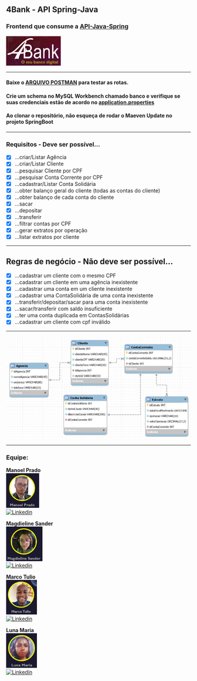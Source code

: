 ## 4Bank - API Spring-Java
### Frontend que consume a <b><a href="https://github.com/ManoelPradoMark22/ContaBancaria-JavaSpringApp">API-Java-Spring</a></b>
<img src="./logo.png" width="149" height="80"/>

---
#### Baixe o <b><a href="https://github.com/ManoelPradoMark22/ContaBancaria-JavaSpringApp/blob/master/JAVA-spring%20-%20Banco%20-%20postmanfile">ARQUIVO POSTMAN</a></b> para testar as rotas.
#### Crie um schema no MySQL Workbench chamado banco e verifique se suas credenciais estão de acordo no <b><a href="https://github.com/ManoelPradoMark22/ContaBancaria-JavaSpringApp/blob/master/src/main/resources/application.properties">application.properties</a></b>
#### Ao clonar o repositório, não esqueça de rodar o Maeven Update no projeto SpringBoot

---

### Requisitos - Deve ser possível...

- [x] ...criar/Listar Agência
- [x] ...criar/Listar Cliente
- [x] ...pesquisar Cliente por CPF
- [x] ...pesquisar Conta Corrente por CPF
- [x] ...cadastrar/Listar Conta Solidária
- [x] ...obter balanço geral do cliente (todas as contas do cliente)
- [x] ...obter balanço de cada conta do cliente
- [x] ...sacar
- [x] ...depositar
- [x] ...transferir
- [x] ...filtrar contas por CPF
- [x] ...gerar extratos por operação
- [x] ...listar extratos por cliente

---

## Regras de negócio - Não deve ser possível...

- [x] ...cadastrar um cliente com o mesmo CPF
- [x] ...cadastrar um cliente em uma agência inexistente
- [x] ...cadastrar uma conta em um cliente inexistente
- [x] ...cadastrar uma ContaSolidária de uma conta inexistente
- [x] ...transferir/depositar/sacar para uma conta inexistente 
- [x] ...sacar/transferir com saldo insuficiente
- [x] ...ter uma conta duplicada em ContasSolidárias
- [x] ...cadastrar um cliente com cpf inválido

---

![modelo](./modeloLogico.png)

---

### Equipe:

<b>Manoel Prado</b>
<br />
<img src="./manoel.png" height="94" width="90" />
<br />
[![Linkedin](https://img.shields.io/badge/LinkedIn-0077B5?style=for-the-badge&logo=linkedin&logoColor=white)](https://www.linkedin.com/in/manoelpradomark22/)

<b>Magdieline Sander</b>
<br />
<img src="./magd.png" height="94" width="99" />
<br />
[![Linkedin](https://img.shields.io/badge/LinkedIn-0077B5?style=for-the-badge&logo=linkedin&logoColor=white)](https://www.linkedin.com/in/magdieline-sander-061707223/)

<b>Marco Tulio</b>
<br />
<img src="./marco.png" height="94" width="84" />
<br />
[![Linkedin](https://img.shields.io/badge/LinkedIn-0077B5?style=for-the-badge&logo=linkedin&logoColor=white)](https://www.linkedin.com/in/tulinh0/)

<b>Luna Maria</b>
<br />
<img src="./luna.png" height="94" width="84" />
<br />
[![Linkedin](https://img.shields.io/badge/LinkedIn-0077B5?style=for-the-badge&logo=linkedin&logoColor=white)](https://www.linkedin.com/in/luna-maria-465a111b8/)
